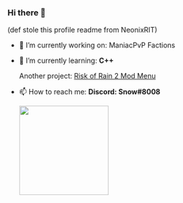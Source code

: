 ### Hi there 👋

(def stole this profile readme from NeonixRIT)


<ul>
<li><p>🔭 I’m currently working on: ManiacPvP Factions</p>
</li>
<li><p>🌱 I’m currently learning: <strong>C++</strong></p> 
 <p>Another project: <a href="https://github.com/Aquatic-Labs/Umbra-Mod-Menu">Risk of Rain 2 Mod Menu</a></p>
</li>
<li><p>📫 How to reach me: <strong>Discord: Snow#8008</strong></p>
</li>


 <div>
  <a href="https://github.com/AquaticLabs">
  <img height="180em" src="https://github-readme-stats.vercel.app/api?username=AquaticLabs&show_icons=true&theme=dracula&include_all_commits=true&count_private=true"/>
</div>
